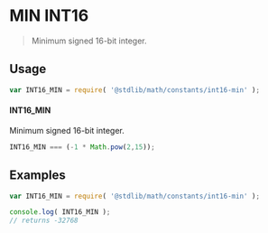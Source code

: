 MIN INT16
===
> Minimum signed 16-bit integer.

<!-- <usage> -->
## Usage

``` javascript
var INT16_MIN = require( '@stdlib/math/constants/int16-min' );
```

#### INT16_MIN

Minimum signed 16-bit integer.

``` javascript
INT16_MIN === (-1 * Math.pow(2,15));
```
<!-- </usage> -->

<!-- <examples> -->
## Examples

``` javascript
var INT16_MIN = require( '@stdlib/math/constants/int16-min' );

console.log( INT16_MIN );
// returns -32768
```
<!-- </examples> -->

<!-- <links> -->
<!-- </links> -->
